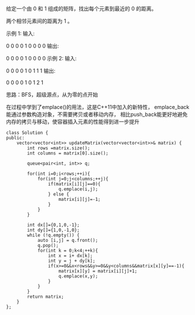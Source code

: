 给定一个由 0 和 1 组成的矩阵，找出每个元素到最近的 0 的距离。

两个相邻元素间的距离为 1 。

示例 1:
输入:

0 0 0
0 1 0
0 0 0
输出:

0 0 0
0 1 0
0 0 0
示例 2:
输入:

0 0 0
0 1 0
1 1 1
输出:

0 0 0
0 1 0
1 2 1

思路：BFS，超级源点，从为零的点开始

在过程中学到了emplace()的用法，这是C++11中加入的新特性，
emplace_back能通过参数构造对象，不需要拷贝或者移动内存，
相比push_back能更好地避免内存的拷贝与移动，使容器插入元素的性能得到进一步提升
```
class Solution {
public:
    vector<vector<int>> updateMatrix(vector<vector<int>>& matrix) {
        int rows =matrix.size();
        int columns = matrix[0].size();

        queue<pair<int, int>> q;

        for(int i=0;i<rows;++i){
            for(int j=0;j<columns;++j){
                if(matrix[i][j]==0){
                    q.emplace(i,j);
                } else {
                    matrix[i][j]=-1;
                }
            }
        }

        int dx[]={0,1,0,-1};
        int dy[]={1,0,-1,0};
        while (!q.empty()) {
            auto [i,j] = q.front();
            q.pop();
            for(int k = 0;k<4;++k){
                int x = i+ dx[k];
                int y = j + dy[k];
                if(x>=0&&x<rows&&y>=0&&y<columns&&matrix[x][y]==-1){
                    matrix[x][y] = matrix[i][j]+1;
                    q.emplace(x,y);
                }
            }
        }
        return matrix;
    }
};
```
